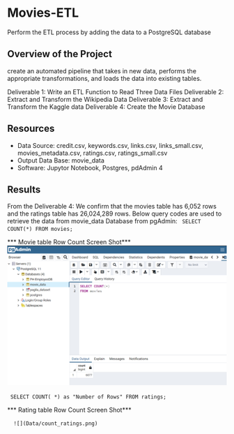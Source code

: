 # Movies-ETL
Perform the ETL process by adding the data to a PostgreSQL database 

## Overview of the Project
create an automated pipeline that takes in new data, performs the appropriate transformations, and loads the data into existing tables.

Deliverable 1: Write an ETL Function to Read Three Data Files
Deliverable 2: Extract and Transform the Wikipedia Data
Deliverable 3: Extract and Transform the Kaggle data
Deliverable 4: Create the Movie Database

## Resources
- Data Source: credit.csv, keywords.csv, links.csv, links_small.csv, movies_metadata.csv, ratings.csv, ratings_small.csv
- Output Data Base: movie_data 
- Software: Jupytor Notebook, Postgres, pdAdmin 4

## Results
From the Deliverable 4: We confirm that the movies table has 6,052 rows and the ratings table has 26,024,289 rows.
Below query codes are used to retrieve the data from movie_data Database from pgAdmin:
`
SELECT COUNT(*)
FROM movies;`

*** Movie table Row Count Screen Shot***
      ![](Data/count_movies.png)
      
`
SELECT COUNT( *) as "Number of Rows"
FROM ratings;`

*** Rating table Row Count Screen Shot***

      ![](Data/count_ratings.png)
